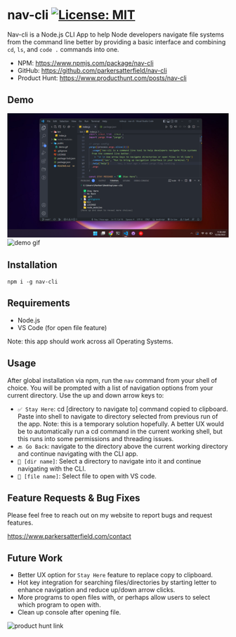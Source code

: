 # nav-cli  [![License: MIT](https://img.shields.io/badge/License-MIT-yellow.svg)](https://opensource.org/licenses/MIT)

Nav-cli is a Node.js CLI App to help Node developers navigate file systems from the command line better by providing a basic interface and combining `cd`, `ls`, and `code .` commands into one. 

- NPM: https://www.npmjs.com/package/nav-cli
- GitHub: https://github.com/parkersatterfield/nav-cli 
- Product Hunt: https://www.producthunt.com/posts/nav-cli 

## Demo
![demo screenshot 1](https://github.com/parkersatterfield/nav-cli/blob/main/public/screenshot1.png?raw=true)
![demo gif](https://github.com/parkersatterfield/nav-cli/blob/main/public/demo.gif?raw=true)

## Installation
```
npm i -g nav-cli
```

## Requirements
- Node.js
- VS Code (for open file feature)

Note: this app should work across all Operating Systems. 

## Usage
After global installation via npm, run the `nav` command from your shell of choice. You will be prompted with a list of navigation options from your current directory. Use the up and down arrow keys to:
- `✅ Stay Here`: cd [directory to navigate to] command copied to clipboard. Paste into shell to navigate to directory selected from previous run of the app. Note: this is a temporary solution hopefully. A better UX would be to automatically run a cd command in the current working shell, but this runs into some permissions and threading issues. 
- `🔙 Go Back`: navigate to the directory above the current working directory and continue navigating with the CLI app. 
-  `📁 [dir name]`: Select a directory to navigate into it and continue navigating with the CLI. 
- `📄 [file name]`: Select file to open with VS code. 


## Feature Requests & Bug Fixes
Please feel free to reach out on my website to report bugs and request features. 

https://www.parkersatterfield.com/contact

## Future Work
- Better UX option for `Stay Here` feature to replace copy to clipboard. 
- Hot key integration for searching files/directories by starting letter to enhance navigation and reduce up/down arrow clicks.
- More programs to open files with, or perhaps allow users to select which program to open with. 
- Clean up console after opening file.

![product hunt link](https://api.producthunt.com/widgets/embed-image/v1/featured.svg?post_id=372606&theme=light)